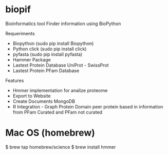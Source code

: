 biopif
======

Bioinformatics tool Finder information using BioPython

Requeriments

* Biopython (sudo pip install Biopython)
* Python click (sudo pip install click)
* pyfasta (sudo pip install pyfasta)
* Hammer Package
* Lastest Protein Database UniProt - SwissProt
* Lastest Protein PFam Database

Features

* Hmmer implementation for analize proteome
* Export to Website
* Create Documents MongoDB
* R Integration -  Graph Protein Domain peer protein based in information from PFam Curated and PFam not curated


Mac OS (homebrew)
================

$ brew tap homebrew/science
$ brew install hmmer
